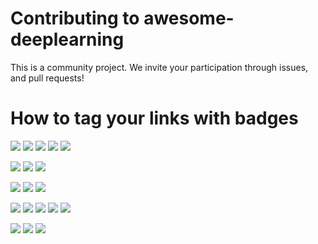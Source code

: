 # Contributing to awesome-deeplearning

This is a community project. We invite your participation through issues, and pull requests!

# How to tag your links with badges

![](https://img.shields.io/badge/Library-Keras-green.svg)
![](https://img.shields.io/badge/Library-Tensorflow-green.svg)
![](https://img.shields.io/badge/Library-Pytorch-green.svg)
![](https://img.shields.io/badge/Library-FastAI-green.svg)
![](https://img.shields.io/badge/Library-MXNet-green.svg)

![](https://img.shields.io/badge/Task-CNN:Classification-blue.svg)
![](https://img.shields.io/badge/Task-CNN:Detection-blue.svg)
![](https://img.shields.io/badge/Task-CNN:Segmentation-blue.svg)

![](https://img.shields.io/badge/Task-RNNLSTM:NLP-blue.svg)
![](https://img.shields.io/badge/Task-RNNLSTM:TimeSeries-blue.svg)
![](https://img.shields.io/badge/Task-RNNLSTM:Speech-blue.svg)

![](https://img.shields.io/badge/Resource-Paper-red.svg)
![](https://img.shields.io/badge/Resource-LandmarkPaper-red.svg)
![](https://img.shields.io/badge/Resource-SOTA-red.svg)
![](https://img.shields.io/badge/Resource-Dataset-red.svg)
![](https://img.shields.io/badge/Resource-Pretrained%20Model-red.svg)

![](https://img.shields.io/badge/Resource-Tutorial-red.svg)
![](https://img.shields.io/badge/Resource-Video-red.svg)
![](https://img.shields.io/badge/Resource-Coursework-red.svg)
